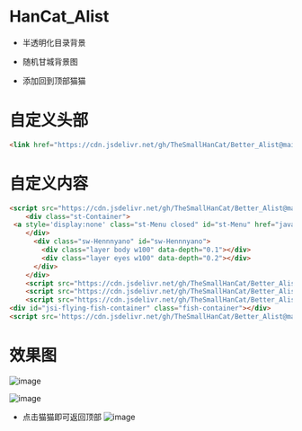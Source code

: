 # HanCat_Alist  

* 半透明化目录背景  

* 随机甘城背景图  

* 添加回到顶部猫猫  

# 自定义头部  
```html
<link href="https://cdn.jsdelivr.net/gh/TheSmallHanCat/Better_Alist@main/alist.css" rel="stylesheet" type="text/css">  
```

# 自定义内容  
```html
<script src="https://cdn.jsdelivr.net/gh/TheSmallHanCat/Better_Alist@main/jq.js"></script>
	<div class="st-Container">
 <a style='display:none' class="st-Menu closed" id="st-Menu" href="javascript:void(0);"></a>
    </div>
      <div class="sw-Hennnyano" id="sw-Hennnyano">
        <div class="layer body w100" data-depth="0.1"></div>
        <div class="layer eyes w100" data-depth="0.2"></div>
      </div>
    </div>
    <script src="https://cdn.jsdelivr.net/gh/TheSmallHanCat/Better_Alist@main/js/lib.js"></script>
    <script src="https://cdn.jsdelivr.net/gh/TheSmallHanCat/Better_Alist@main/js/parallax.min.js"></script>
    <script src="https://cdn.jsdelivr.net/gh/TheSmallHanCat/Better_Alist@main/js/app.bundle.js"></script>
<div id="jsi-flying-fish-container" class="fish-container"></div>
<script src='https://cdn.jsdelivr.net/gh/TheSmallHanCat/Better_Alist@main/fish.js'></script>
```

# 效果图  
![image](https://user-images.githubusercontent.com/109069769/235429828-fefd6ace-325f-4f75-9493-fca157c1f24e.png)  

![image](https://user-images.githubusercontent.com/109069769/235429920-209e30c2-7273-454b-8fc2-2bc16c9ce458.png)  
* 点击猫猫即可返回顶部
![image](https://user-images.githubusercontent.com/109069769/235430043-e4d3e5cd-0c98-4933-9030-8611441789bb.png)
